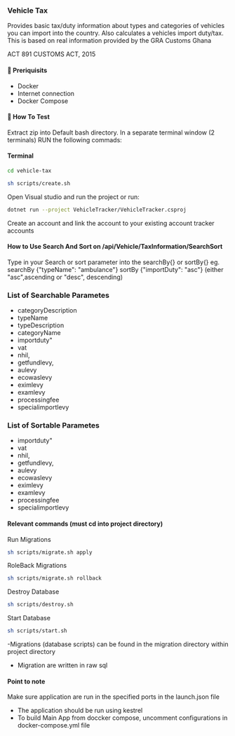 ### Vehicle Tax

Provides basic tax/duty information about types and categories of vehicles you can import into the country. Also calculates a vehicles import duty/tax. This is based on real information provided by the GRA Customs Ghana

ACT 891 CUSTOMS ACT, 2015

#### 🚀 Preriquisits
- Docker
- Internet connection
- Docker Compose


#### 🚀 How To Test
Extract zip into Default bash directory.
In a separate terminal window (2 terminals) RUN the following commads:

#### Terminal
``` Bash
cd vehicle-tax

sh scripts/create.sh

```
Open Visual studio and run the project or run:

``` Bash
dotnet run --project VehicleTracker/VehicleTracker.csproj

```
Create an account and link the account to your existing account tracker accounts


#### How to Use Search And Sort on /api/Vehicle/TaxInformation/SearchSort

Type in your Search or sort parameter into the searchBy{} or sortBy{}
eg. searchBy {"typeName": "ambulance"}
sortBy {"importDuty": "asc"}  (either "asc",ascending or "desc", descending)

### List of Searchable Parametes
- categoryDescription
- typeName
- typeDescription
- categoryName
- importduty"
- vat
- nhil,
- getfundlevy,
- aulevy
- ecowaslevy
- eximlevy
- examlevy
- processingfee
- specialimportlevy

### List of Sortable Parametes
- importduty"
- vat
- nhil,
- getfundlevy,
- aulevy
- ecowaslevy
- eximlevy
- examlevy
- processingfee
- specialimportlevy


#### Relevant commands (must cd into project directory)
Run Migrations
``` Bash
sh scripts/migrate.sh apply

```

RoleBack Migrations
``` Bash
sh scripts/migrate.sh rollback

```

Destroy Database
``` Bash
sh scripts/destroy.sh

```

Start Database
``` Bash
sh scripts/start.sh

```

-Migrations (database scripts) can be found in the migration directory within project directory
- Migration are written in raw sql



#### Point to note
Make sure application are run in the specified ports in the launch.json file
- The application should be run using kestrel
- To build Main App from doccker compose, uncomment configurations in docker-compose.yml file

